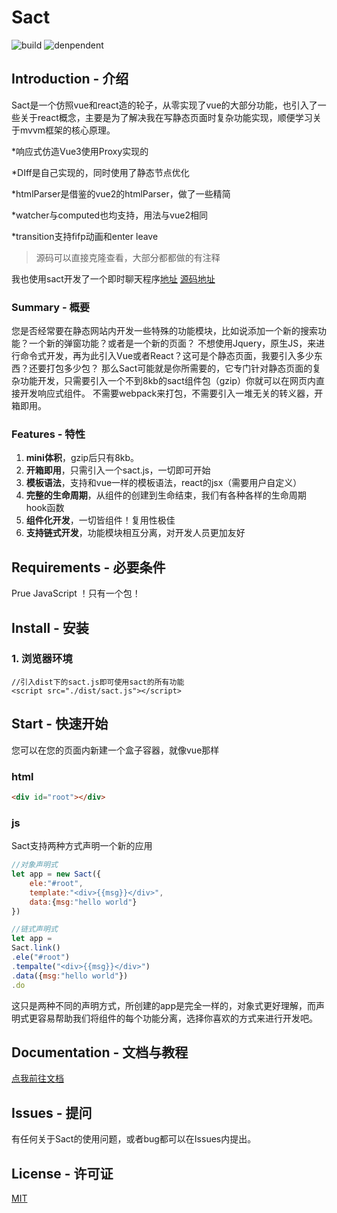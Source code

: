 

# Sact
![build](https://img.shields.io/badge/build-passing-brightgreen.svg)
![denpendent](https://img.shields.io/badge/denpendent-Prue%20JavaScript-blueviolet.svg)


## Introduction - 介绍
Sact是一个仿照vue和react造的轮子，从零实现了vue的大部分功能，也引入了一些关于react概念，主要是为了解决我在写静态页面时复杂功能实现，顺便学习关于mvvm框架的核心原理。

*响应式仿造Vue3使用Proxy实现的

*DIff是自己实现的，同时使用了静态节点优化

*htmlParser是借鉴的vue2的htmlParser，做了一些精简

*watcher与computed也均支持，用法与vue2相同

*transition支持fifp动画和enter leave

>源码可以直接克隆查看，大部分都都做的有注释

我也使用sact开发了一个即时聊天程序[地址](https://www.jiandanmaimai.cn/web/IM/index.html)
[源码地址](https://gitee.com/SHIR0HA/jiandanmaimai-im)


### Summary - 概要
您是否经常要在静态网站内开发一些特殊的功能模块，比如说添加一个新的搜索功能？一个新的弹窗功能？或者是一个新的页面？
不想使用Jquery，原生JS，来进行命令式开发，再为此引入Vue或者React？这可是个静态页面，我要引入多少东西？还要打包多少包？
那么Sact可能就是你所需要的，它专门针对静态页面的复杂功能开发，只需要引入一个不到8kb的sact组件包（gzip）你就可以在网页内直接开发响应式组件。
不需要webpack来打包，不需要引入一堆无关的转义器，开箱即用。


### Features - 特性
1. **mini体积**，gzip后只有8kb。
2. **开箱即用**，只需引入一个sact.js，一切即可开始
3. **模板语法**，支持和vue一样的模板语法，react的jsx（需要用户自定义）
4. **完整的生命周期**，从组件的创建到生命结束，我们有各种各样的生命周期hook函数
5. **组件化开发**，一切皆组件！复用性极佳
6. **支持链式开发**，功能模块相互分离，对开发人员更加友好
## Requirements - 必要条件
Prue JavaScript ！只有一个包！
## Install - 安装
### 1. 浏览器环境
```
//引入dist下的sact.js即可使用sact的所有功能
<script src="./dist/sact.js"></script>
```
## Start - 快速开始

您可以在您的页面内新建一个盒子容器，就像vue那样
### html

```html
<div id="root"></div>
```
### js
Sact支持两种方式声明一个新的应用
```javascript
//对象声明式
let app = new Sact({
    ele:"#root",
    template:"<div>{{msg}}</div>",
    data:{msg:"hello world"}
})
```
```javascript
//链式声明式
let app = 
Sact.link()
.ele("#root")
.tempalte("<div>{{msg}}</div>")
.data({msg:"hello world"})
.do
```
这只是两种不同的声明方式，所创建的app是完全一样的，对象式更好理解，而声明式更容易帮助我们将组件的每个功能分离，选择你喜欢的方式来进行开发吧。

## Documentation - 文档与教程
[点我前往文档](http://shir0ha.gitee.io/sact/#/)
## Issues - 提问
有任何关于Sact的使用问题，或者bug都可以在Issues内提出。
## License - 许可证
[MIT](https://opensource.org/licenses/MIT)

